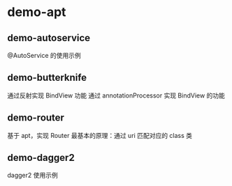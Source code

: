 # demo-apt

## demo-autoservice
@AutoService 的使用示例

## demo-butterknife
通过反射实现 BindView 功能
通过 annotationProcessor 实现 BindView 的功能

## demo-router
基于 apt，实现 Router 最基本的原理：通过 uri 匹配对应的 class 类

## demo-dagger2
dagger2 使用示例

